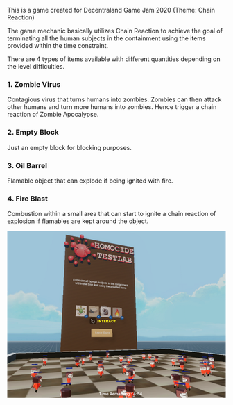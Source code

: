 This is a game created for Decentraland Game Jam 2020 (Theme: Chain Reaction)

The game mechanic basically utilizes Chain Reaction to achieve the goal of terminating all the human subjects in the containment using the items provided within the time constraint. 

There are 4 types of items available with different quantities depending on the level difficulties. 

### 1. Zombie Virus
Contagious virus that turns humans into zombies. Zombies can then attack other humans and turn more humans into zombies. Hence trigger a chain reaction of Zombie Apocalypse.

### 2. Empty Block
Just an empty block for blocking purposes.

### 3. Oil Barrel
Flamable object that can explode if being ignited with fire. 

### 4. Fire Blast
Combustion within a small area that can start to ignite a chain reaction of explosion if flamables are kept around the object.

![screenshot](https://github.com/tensaix2j/decentraland_cr/blob/master/screenshot/homocide_testlab_ss.png?raw=true)
